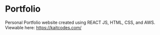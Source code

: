 # Portfolio

Personal Portfolio website created using REACT JS, HTML, CSS, and AWS.
Viewable here: https://kaitcodes.com/
